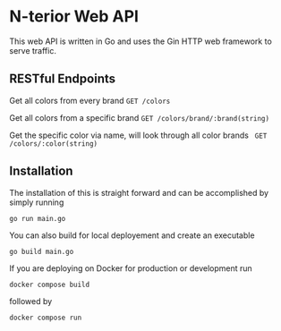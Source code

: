 # N-terior Web API

This web API is written in Go and uses the Gin HTTP web framework to serve traffic.

## RESTful Endpoints

Get all colors from every brand
``` GET /colors ```

Get all colors from a specific brand
``` GET /colors/brand/:brand(string) ```

Get the specific color via name, will look through all color brands
``` GET /colors/:color(string)```

## Installation

The installation of this is straight forward and can be accomplished by simply running

``` go run main.go ```

You can also build for local deployement and create an executable

``` go build main.go ```

If you are deploying on Docker for production or development run

``` docker compose build ```

followed by

``` docker compose run ```
